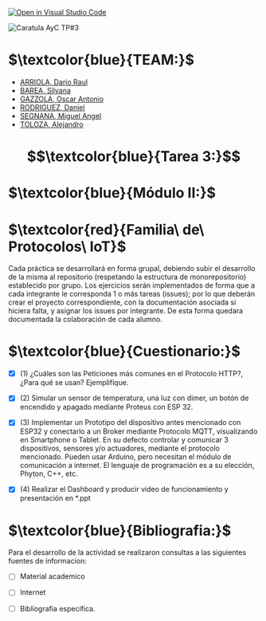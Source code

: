 [![Open in Visual Studio Code](https://classroom.github.com/assets/open-in-vscode-718a45dd9cf7e7f842a935f5ebbe5719a5e09af4491e668f4dbf3b35d5cca122.svg)](https://classroom.github.com/online_ide?assignment_repo_id=10972346&assignment_repo_type=AssignmentRepo)



![Caratula AyC TP#3](https://user-images.githubusercontent.com/46485082/236705367-f1ec664c-1f59-475c-9544-b1857425aed3.png)


# $\textcolor{blue}{TEAM:}$

- [ARRIOLA, Dario Raul](https://github.com/dr-arriola)
- [BAREA, Silvana](https://github.com/recursosssbb)
- [GAZZOLA, Oscar Antonio](https://github.com/OscarAGazzola )
- [RODRIGUEZ, Daniel](https://github.com/danydeitu)
- [SEGNANA, Miguel Angel](https://github.com/guelo2019 )
- [TOLOZA, Alejandro](https://github.com/Alejandro-Toloza)


# $$\textcolor{blue}{Tarea 3:}$$

# $\textcolor{blue}{Módulo II:}$

# $\textcolor{red}{Familia\ de\ Protocolos\ IoT}$

Cada práctica se desarrollará en forma grupal, debiendo subir el
desarrollo de la misma al repositorio (respetando la estructura de
monorepositorio) establecido por grupo. Los ejercicios serán
implementados de forma que a cada integrante le corresponda 1 o más
tareas (issues); por lo que deberán crear el proyecto correspondiente,
con la documentación asociada si hiciera falta, y asignar los issues por
integrante. De esta forma quedara documentada la colaboración de
cada alumno.

# $\textcolor{blue}{Cuestionario:}$


- [x] (1) ¿Cuáles son las Peticiones más comunes en el Protocolo HTTP?, ¿Para qué se usan? Ejemplifique.
- [x] (2) Simular un sensor de temperatura, una luz con dimer, un botón de encendido y apagado mediante Proteus con ESP 32.
- [x] (3) Implementar un Prototipo del dispositivo antes mencionado con ESP32 y conectarlo a un Broker mediante Protocolo MQTT, visualizando en Smartphone o Tablet. En su defecto controlar y comunicar 3 dispositivos, sensores y/o actuadores, mediante el protocolo mencionado. Pueden usar Arduino, pero necesitan el módulo de comunicación a internet. El lenguaje de programación es a su elección, Phyton, C++, etc.
- [x] (4) Realizar el Dashboard y producir video de funcionamiento y presentación en *.ppt



# $\textcolor{blue}{Bibliografia:}$


Para el desarrollo de la actividad se realizaron consultas a las siguientes fuentes de informacion:

- [ ] Material academico
- [ ] Internet
- [ ] Bibliografia especifica.




